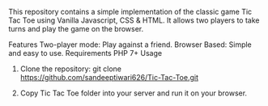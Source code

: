 This repository contains a simple implementation of the classic game Tic Tac Toe using Vanilla Javascript, CSS & HTML. It allows two players to take turns and play the game on the browser.

Features
Two-player mode: Play against a friend.
Browser Based: Simple and easy to use.
Requirements
PHP 7+
Usage
1. Clone the repository:
git clone https://github.com/sandeeptiwari626/Tic-Tac-Toe.git

2. Copy Tic Tac Toe folder into your server and run it on your browser.
